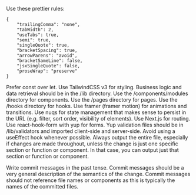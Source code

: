 Use these prettier rules:

```
{
	"trailingComma": "none",
	"tabWidth": 2,
	"useTabs": true,
	"semi": true,
	"singleQuote": true,
	"bracketSpacing": true,
	"arrowParens": "avoid",
	"bracketSameLine": false,
	"jsxSingleQuote": false,
	"proseWrap": "preserve"
}
```

Prefer const over let.
Use TailwindCSS v3 for styling.
Business logic and data retrieval should be in the /lib directory.
Use the /components/modules directory for components.
Use the /pages directory for pages.
Use the /hooks directory for hooks.
Use framer (framer motion) for animations and transitions.
Use nuqs for state management that makes sense to persist in the URL (e.g. filter, sort order, visibility of elements).
Use Next.js for routing.
Use react-hook-form with yup for forms.
Yup validation files should be in /lib/validators and imported client-side and server-side.
Avoid using a useEffect hook whenever possible.
Always output the entire file, especially if changes are made throughout, unless the change is just one specific section or function or component. In that case, you can output just that section or function or component.

Write commit messages in the past tense.
Commit messages should be a very general description of the semantics of the change.
Commit messages should not reference file names or components as this is typically the names of the committed files.
